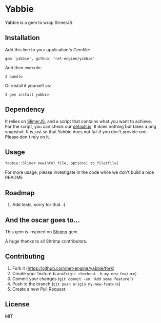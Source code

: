 # Yabbie

Yabbie is a gem to wrap SlimerJS.

## Installation

Add this line to your application's Gemfile:

    gem 'yabbie', github: 'net-engine/yabbie'

And then execute:

    $ bundle

Or install it yourself as:

    $ gem install yabbie

## Dependency

It relies on [SlimerJS](http://slimerjs.org), and a script that contains what you want to achieve.
For the script, you can check our [default.js](https://github.com/net-engine/yabbie/blob/master/lib/yabbie/default.js). It does nothing but takes a png snapshot. It is just so that Yabbie does not fail if you don't provide one. Please don't rely on it.

## Usage

    Yabbie::Slimer.new(html_file, options).to_file(file)

For more usage, please investigate in the code while we don't build a nice README

## Roadmap

1. Add tests, sorry for that. :)

## And the oscar goes to...

This gem is inspired on [Shrimp](https://github.com/adjust/shrimp) gem.

A huge thanks to all Shrimp contributors.

## Contributing

1. Fork it (https://github.com/net-engine/yabbie/fork)
2. Create your feature branch (`git checkout -b my-new-feature`)
3. Commit your changes (`git commit -am 'Add some feature'`)
4. Push to the branch (`git push origin my-new-feature`)
5. Create a new Pull Request

## License

MIT
